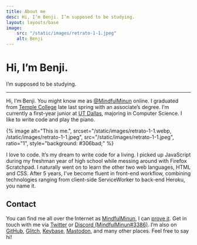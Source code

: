 ```yaml
---
title: About me
desc: Hi, I’m Benji. I’m supposed to be studying.
layout: layouts/base
image:
    src: "/static/images/retrato-1-1.jpeg"
    alt: Benji
---
```


# Hi, I’m Benji.

I’m supposed to be studying.

---

Hi, I’m Benji. You might know me as [@MindfulMinun][Twitter] online. I graduated from [Temple College][templejc] late last spring with an associate’s degree. I’m currently a first-year junior at [UT Dallas][utd], majoring in Computer Science. I like to write code and play the piano.

{% image
    alt="This is me.",
    srcset="/static/images/retrato-1-1.webp, /static/images/retrato-1-1.jpeg",
    src="/static/images/retrato-1-1.jpeg",
    ratio="1",
    style="background: #306bad;"
%}


I love to code. It’s my dream to write code for a living. I picked up JavaScript during my freshman year of high school while messing around with Firefox Scratchpad. I naturally went on to learn the other two web languages, HTML and CSS. After 5 years, I’ve become fluent in front-end workflow, combining technologies ranging from client-side ServiceWorker to back-end Heroku, you name it.

## Contact

You can find me all over the Internet as [MindfulMinun][Twitter], I can [prove it][Keybase]. Get in touch with me via [Twitter] or [Discord (MindfulMinun#3386)][Discord]. I’m also on [GitHub], [Glitch], [Keybase], [Mastodon], and many other places. Feel free to say hi!


[Twitter]: https://twitter.com/MindfulMinun
[GitHub]: https://github.com/MindfulMinun
[Glitch]: https://glitch.com/@MindfulMinun
[Keybase]: https://keybase.io/mindfulminun
[Discord]: http://discord.com/users/182536071064715264
[Mastodon]: https://mastodon.social/@mindfulminun
[templejc]: https://templejc.edu
[utd]: https://utdallas.edu
